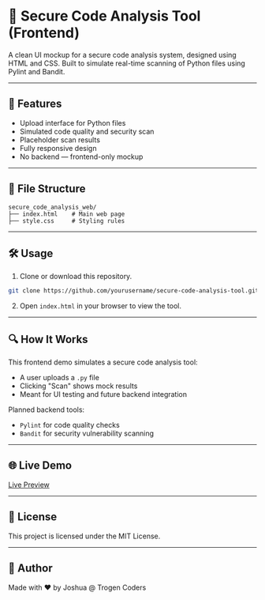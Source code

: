 # 🔐 Secure Code Analysis Tool (Frontend)

A clean UI mockup for a secure code analysis system, designed using HTML and CSS. Built to simulate real-time scanning of Python files using Pylint and Bandit.

---

## 🚀 Features

* Upload interface for Python files
* Simulated code quality and security scan
* Placeholder scan results
* Fully responsive design
* No backend — frontend-only mockup

---

## 📁 File Structure

```
secure_code_analysis_web/
├── index.html    # Main web page
├── style.css     # Styling rules
```

---

## 🛠 Usage

1. Clone or download this repository.

```bash
git clone https://github.com/yourusername/secure-code-analysis-tool.git
```

2. Open `index.html` in your browser to view the tool.

---

## 🔍 How It Works

This frontend demo simulates a secure code analysis tool:

* A user uploads a `.py` file
* Clicking "Scan" shows mock results
* Meant for UI testing and future backend integration

Planned backend tools:

* `Pylint` for code quality checks
* `Bandit` for security vulnerability scanning

---

## 🌐 Live Demo

[Live Preview](https://your-live-demo-link.com)

---

## 📄 License

This project is licensed under the MIT License.

---

## 🙌 Author

Made with ❤️ by Joshua @ Trogen Coders
